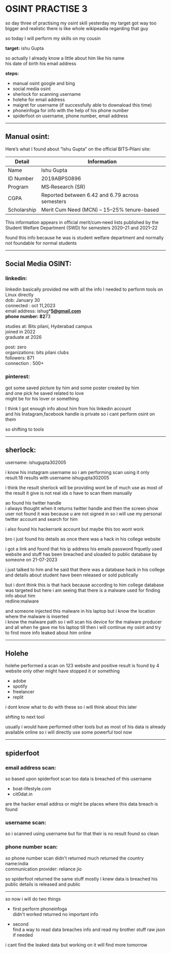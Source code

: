 # OSINT PRACTISE 3

so day three of practising my osint skill yesterday my target got way too bigger and realistic there is like whole wikipeadia regarding that guy 

so today I will perform my skills on my cousin

**target:** ishu Gupta

so actually I already know a little about him like his name  
his date of birth his email address 

**steps:**
- manual osint google and bing
- social media osint
- sherlock for scanning username 
- holehe for email address
- maigret for username (if successfully able to downaload this time)
- phoneinfoga for info with the help of his phone number
- spiderfoot on username, phone number, email address

---

## Manual osint:

Here’s what I found about “Ishu Gupta” on the official BITS‑Pilani site:

| Detail        | Information                                   |
|---------------|-----------------------------------------------|
| Name          | Ishu Gupta                                    |
| ID Number     | 2019ABPS0896                                  |
| Program       | MS‑Research (SR)                              |
| CGPA          | Reported between 6.42 and 6.79 across semesters|
| Scholarship   | Merit Cum Need (MCN) – 15–25% tenure-based     |

This information appears in official merit/cum‑need lists published by the Student Welfare Department (SWD) for semesters 2020–21 and 2021–22 

found this info because he was is student welfare department and normally not foundable for normal students

---

## Social Media OSINT:

### linkedin:

linkedin basically provided me with all the info I needed to perform tools on Linux directly  
dob: January 30  
connected : oct 11,2023  
email address: ishug*******5@gmail.com  
phone number: 82******73

studies at: Bits pilani, Hyderabad campus  
joined in 2022  
graduate at 2026

post: zero  
organizations: bits pilani clubs  
followers: 871  
connection : 500+

### pinterest:

got some saved picture by him and some poster created by him  
and one pick he saved related to love  
might be for his lover or something 

I think I got enough info about him from his linkedin account  
and his Instagram,facebook handle is private so i cant perform osint on them 

so shifting to tools

---

## sherlock:

username: ishugupta302005 

i know his instagram username so i am performing scan using it only  
result:18 results with username ishugupta302005

i think the result sherlock will be providing wont be of much use as most of the result it give is not real ids o have to scan them manually 

ao found his twitter handle  
i always thought when it returns twitter handle and then the screen show user not found it was because u are not signed in so i will use my personal twitter account and search for him 

i also found his hackerrank account but maybe this too wont work 

bro i just found his details as once there was a hack in his college website 

i got a link and found that his ip address his emails password frquetly used website and stuff has been breached and uloaded to public database by someone on 21-07-2023 

i just talked to him and he said that there was a database hack in his college and details about student have been released or sold publically 

but i dont think this is that hack because according to him college database was targeted but here i am seeing that there is a malware used for finding info about him  
redline:malware

and someone injected this malware in his laptop but i know the location where the malware is inserted  
i know the malware path so i will scan his device for the malware producer and all when he gave me his laptop till then i will continue my osint and try to find more info leaked about him online

---

## Holehe 

holehe performed a scan on 123 website and positive result is found by 4 website only other might have stopped it or something  
- adobe  
- spotify  
- freelancer  
- replit

i dont know what to do with these so i will think about this later 

shfting to next tool

usually i would have performed other tools but as most of his data is already available online so i will directly use some powerful tool now 

---

## spiderfoot

### email address scan:
so based upon spiderfoot scan too data is breached of this username  
- boat-lifestyle.com  
- cit0dat.in 

are the hacker email addrss or might be places where this data breach is found

### username scan:

so i scanned using username but for that their is no result found so clean

### phone number scan:

so phone number scan didn't returned much returned the country name:india  
communication provider: reliance jio

so spiderfoot returned the same stuff mostly i knew data is breached his public details is released and public 

---

so now i will do two things  
- first perform phoneinfoga  
didn't worked returned no important info 

- second  
find a way to read data breaches info and read my brother stuff raw json if needed

i cant find the leaked data but working on it will find more tomorrow 
